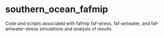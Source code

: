 # southern_ocean_fafmip
Code and scripts associated with fafmip faf-stress, faf-antwater, and faf-antwater-stress simulations and analysis of results
